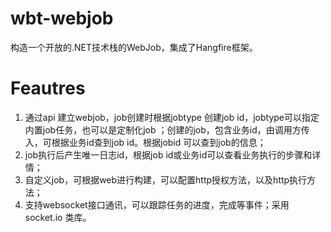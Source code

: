# wbt-webjob
构造一个开放的.NET技术栈的WebJob，集成了Hangfire框架。
# Feautres
1. 通过api 建立webjob，job创建时根据jobtype 创建job id，jobtype可以指定内置job任务，也可以是定制化job ；创建的job，包含业务id，由调用方传入，可根据业务id查到job id。根据jobid 可以查到job的信息；
2. job执行后产生唯一日志id，根据job id或业务id可以查看业务执行的步骤和详情；
3. 自定义job，可根据web进行构建，可以配置http授权方法，以及http执行方法；
4. 支持websocket接口通讯，可以跟踪任务的进度，完成等事件；采用socket.io 类库。
